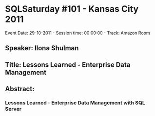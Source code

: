 # SQLSaturday #101 - Kansas City 2011
Event Date: 29-10-2011 - Session time: 00:00:00 - Track: Amazon Room
## Speaker: Ilona Shulman
## Title: Lessons Learned - Enterprise Data Management
## Abstract:
### Lessons Learned - Enterprise Data Management with SQL Server
